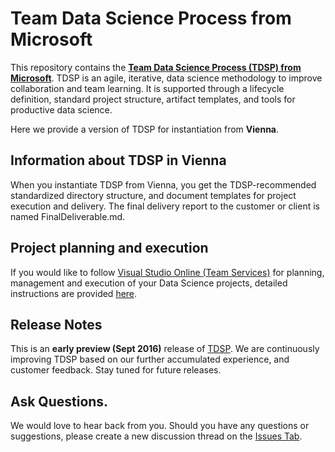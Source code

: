 # Team Data Science Process from Microsoft

This repository contains the [**Team Data Science Process (TDSP) from Microsoft**](https://github.com/Azure/Microsoft-TDSP). 
TDSP is an agile, iterative, data science methodology to improve collaboration and team learning. It is supported through a lifecycle definition, standard project structure, artifact templates, and tools for productive data science. 

Here we provide a version of TDSP for instantiation from **Vienna**.

## Information about TDSP in Vienna
When you instantiate TDSP from Vienna, you get the TDSP-recommended standardized directory structure, and document templates for project execution and delivery. The final delivery report to the customer or client is named FinalDeliverable.md. 

## Project planning and execution
If you would like to follow [Visual Studio Online (Team Services)](https://azure.microsoft.com/en-us/services/visual-studio-team-services/) for planning, management and execution of your Data Science projects, detailed instructions are provided [here](https://github.com/Azure/Microsoft-TDSP/blob/master/Docs/team-data-science-process-project-execution.md).

## Release Notes

This is an **early preview (Sept 2016)** release of [TDSP](https://github.com/Azure/Microsoft-TDSP). We are continuously improving TDSP based on our further accumulated experience, and customer feedback. Stay tuned for future releases. 

## Ask Questions. 

We would love to hear back from you. Should you have any questions or suggestions, please create a new discussion thread on the [Issues Tab](https://github.com/Azure/Microsoft-TDSP/issues).

